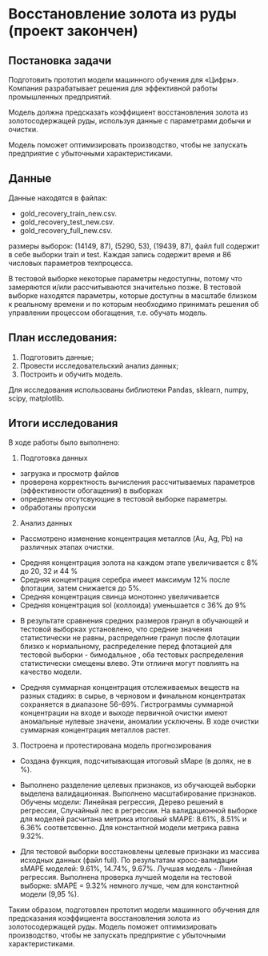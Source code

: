 # Восстановление золота из руды (проект закончен)

## Постановка задачи

Подготовить прототип модели машинного обучения для «Цифры». Компания разрабатывает решения для эффективной работы промышленных предприятий.

Модель должна предсказать коэффициент восстановления золота из золотосодержащей руды, используя данные с параметрами добычи и очистки.

Модель поможет оптимизировать производство, чтобы не запускать предприятие с убыточными характеристиками.

## Данные
Данные находятся в файлах:
* gold_recovery_train_new.csv.
* gold_recovery_test_new.csv.
* gold_recovery_full_new.csv.

размеры выборок: (14149, 87), (5290, 53), (19439, 87), файл full содержит в себе выборки train и test. Каждая запись содержит время и 86 числовых параметров техпроцесса.

В тестовой выборке некоторые параметры недоступны, потому что замеряются и/или рассчитываются значительно позже. 
В тестовой выборке находятся параметры, которые доступны в масштабе близком к реальному времени и по которым необходимо принимать решения об управлении процессом обогащения, т.е. обучать модель.


## План исследования:

1. Подготовить данные;
2. Провести исследовательский анализ данных;
3. Построить и обучить модель.

Для исследования использованы библиотеки Pandas, sklearn, numpy, scipy, matplotlib.

## Итоги исследования 

В ходе работы было выполнено:
1. Подготовка данных
- загрузка и просмотр файлов
- проверена корректность вычисления рассчитываемых параметров (эффективности обогащения) в выборках
- определены отсутсвующие в тестовой выборке параметры. 
- обработаны пропуски


2. Анализ данных

- Рассмотрено изменение концентрация металлов (Au, Ag, Pb) на различных этапах очистки.
* Средняя концентрация золота на каждом этапе увеличивается с 8% до 20, 32 и 44 %
* Средняя концентрация серебра имеет максимум  12% после флотации, затем снижается до 5%. 
* Средняя концентрация свинца монотонно увеличивается
* Средняя концентрация sol (коллоида) уменьшается с 36% до 9%

- В результате сравнения средних размеров гранул в обучающей и тестовой выборках установлено, что средние значения статистически не равны, распределние гранул после флотации близко к нормальному, распределение перед флотацией для тестовой выборки - бимодальное , оба тестовых распределения статистически смещены влево. Эти отлиичя могут повлиять на качество модели.

- Средняя суммарная концентрация отслеживаемых веществ на разных стадиях: в сырье, в черновом и финальном концентратах сохраняется в диапазоне 56-69%. Гистрограммы суммарной концентрации на входе и выходе первичной очистки имеют аномальные нулевые значени, аномалии усключены.
В ходе очистки суммарная концентрация металлов растет.

3. Построена и протестирована модель прогнозирования 

- Создана функция, подсчитывающая итоговый sMape (в долях, не в %).

- Выполнено разделение целевых признаков, из обучающей выборки выделена валидационная. Выполнено масштабирование признаков. Обучены модели: Линейная регрессия, Дерево решений в регрессии, Случайный лес в регрессии. На валидационной выборке для моделей расчитана метрика  итоговый sMAPE: 8.61%, 8.51% и 6.36% соответсвенно. Для константной модели метрика равна 9.32%.

- Для тестовой выборки восстановлены целевые признаки из массива исходных данных (файл full). 
По результатам кросс-валидации sMAPE моделей: 9.61%, 14.74%, 9.67%. Лучшая модель - Линейная регрессия. 
Выполнена проверка лучшей модели на тестовой выборке: sMAPE = 9.32% немного лучше, чем для константной модели (9,95 %).

Таким образом, подготовлен прототип модели машинного обучения для предсказания коэффициента восстановления золота из золотосодержащей руды. Модель поможет оптимизировать производство, чтобы не запускать предприятие с убыточными характеристиками.

